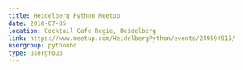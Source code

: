 ```yaml
---
title: Heidelberg Python Meetup
date: 2018-07-05
location: Cocktail Cafe Regie, Heidelberg
link: https://www.meetup.com/HeidelbergPython/events/249594915/
usergroup: pythonhd
type: usergroup
---
```

